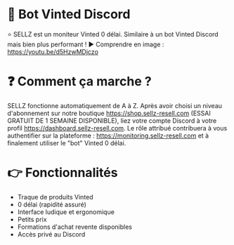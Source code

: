 # 🤖 Bot Vinted Discord
⭐ SELLZ est un moniteur Vinted 0 délai. Similaire à un bot Vinted Discord mais bien plus performant !
▶️ Comprendre en image : https://youtu.be/d5HzwMDjczo

# ❓ Comment ça marche ?
SELLZ fonctionne automatiquement de A à Z. Après avoir choisi un niveau d'abonnement sur notre boutique https://shop.sellz-resell.com (ESSAI GRATUIT DE 1 SEMAINE DISPONIBLE), liez votre compte Discord à votre profil https://dashboard.sellz-resell.com. Le rôle attribué contribuera à vous authentifier sur la plateforme : https://monitoring.sellz-resell.com et à finalement utiliser le "bot" Vinted 0 délai.

# 👉 Fonctionnalités
- Traque de produits Vinted
- 0 délai (rapidité assuré)
- Interface ludique et ergonomique
- Petits prix
- Formations d'achat revente disponibles
- Accès privé au Discord

